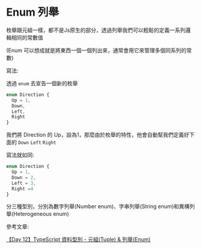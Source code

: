 # Enum 列舉

枚舉跟元組一樣，都不是Js原生的部分，透過列舉我們可以輕鬆的定義一系列邏輯相同的常數值

(Enum 可以想成就是將東西一個一個列出來，通常會用它來管理多個同系列的常數)

寫法:

透過 `enum` 去宣告一個新的枚舉
```js
enum Direction {
  Up = 1,
  Down,
  Left,
  Right
}
```

我們將 Direction 的 Up，設為1，那麼由於枚舉的特性，他會自動幫我們定義好下面的 `Down` `Left` `Right`

寫法就如同:

```js
enum Direction {
  Up = 1,
  Down = 2,
  Left = 3,
  Right =4
}
```

分三種型別，分別為數字列舉(Number enum)、字串列舉(String enum)和異構列舉(Heterogeneous enum)

參考文章:

[【Day 12】TypeScript 資料型別 - 元組(Tuple) & 列舉(Enum)](https://ithelp.ithome.com.tw/articles/10221546)